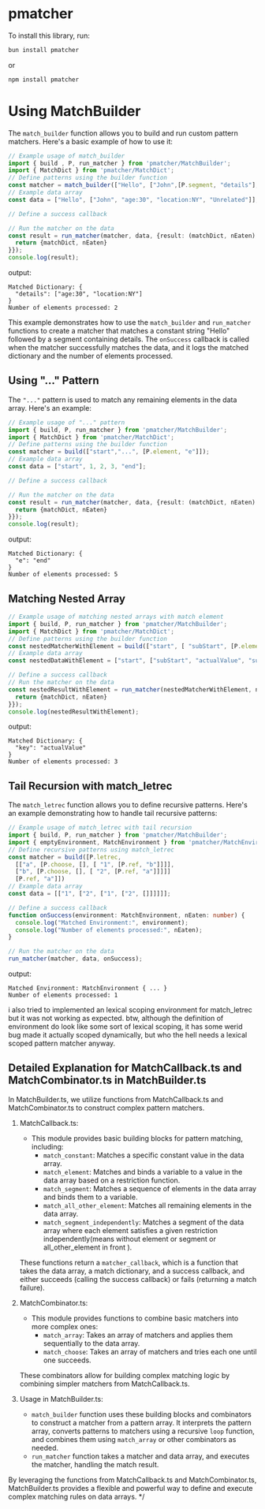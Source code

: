 # pmatcher

To install this library, run:
```bash
bun install pmatcher
```

or 

```bash
npm install pmatcher
```
 # Using MatchBuilder

The `match_builder` function allows you to build and run custom pattern matchers. Here's a basic example of how to use it:

```typescript
// Example usage of match_builder
import { build , P, run_matcher } from 'pmatcher/MatchBuilder';
import { MatchDict } from 'pmatcher/MatchDict';
// Define patterns using the builder function
const matcher = match_builder(["Hello", ["John",[P.segment, "details"], "Unrelated"]]);
// Example data array
const data = ["Hello", ["John", "age:30", "location:NY", "Unrelated"]];

// Define a success callback

// Run the matcher on the data
const result = run_matcher(matcher, data, {result: (matchDict, nEaten) => {
  return {matchDict, nEaten}
}});
console.log(result);
```

output:
```
Matched Dictionary: {
  "details": ["age:30", "location:NY"]
}
Number of elements processed: 2
```


This example demonstrates how to use the `match_builder` and `run_matcher` functions to create a matcher that matches a constant string "Hello" followed by a segment containing details. The `onSuccess` callback is called when the matcher successfully matches the data, and it logs the matched dictionary and the number of elements processed.

## Using "..." Pattern

The `"..."` pattern is used to match any remaining elements in the data array. Here's an example:
```typescript
// Example usage of "..." pattern
import { build, P, run_matcher } from 'pmatcher/MatchBuilder';
import { MatchDict } from 'pmatcher/MatchDict';
// Define patterns using the builder function
const matcher = build(["start","...", [P.element, "e"]]);
// Example data array
const data = ["start", 1, 2, 3, "end"];

// Define a success callback

// Run the matcher on the data
const result = run_matcher(matcher, data, {result: (matchDict, nEaten) => {
  return {matchDict, nEaten}
}});
console.log(result);
```
output:
```
Matched Dictionary: {
  "e": "end" 
}
Number of elements processed: 5
```


## Matching Nested Array
```typescript
// Example usage of matching nested arrays with match element
import { build, P, run_matcher } from 'pmatcher/MatchBuilder';
import { MatchDict } from 'pmatcher/MatchDict';
// Define patterns using the builder function
const nestedMatcherWithElement = build(["start", [ "subStart", [P.element, "key"], "subEnd"], "end"]);
// Example data array
const nestedDataWithElement = ["start", ["subStart", "actualValue", "subEnd"], "end"];

// Define a success callback
// Run the matcher on the data
const nestedResultWithElement = run_matcher(nestedMatcherWithElement, nestedDataWithElement, {result: (matchDict, nEaten) => {
  return {matchDict, nEaten}
}});
console.log(nestedResultWithElement);
```
output:
```
Matched Dictionary: {
  "key": "actualValue"
}
Number of elements processed: 3
```



## Tail Recursion with match_letrec

The `match_letrec` function allows you to define recursive patterns. Here's an example demonstrating how to handle tail recursive patterns:

```typescript
// Example usage of match_letrec with tail recursion
import { build, P, run_matcher } from 'pmatcher/MatchBuilder';
import { emptyEnvironment, MatchEnvironment } from 'pmatcher/MatchEnvironment';
// Define recursive patterns using match_letrec
const matcher = build([P.letrec,
  [["a", [P.choose, [], [ "1", [P.ref, "b"]]]],
  ["b", [P.choose, [], [ "2", [P.ref, "a"]]]]]
  [P.ref, "a"]])
// Example data array
const data = [["1", ["2", ["1", ["2", []]]]]];

// Define a success callback
function onSuccess(environment: MatchEnvironment, nEaten: number) {
  console.log("Matched Environment:", environment);
  console.log("Number of elements processed:", nEaten);
}

// Run the matcher on the data
run_matcher(matcher, data, onSuccess);

```


output:
```
Matched Environment: MatchEnvironment { ... }
Number of elements processed: 1
```

i also tried to implemented an lexical scoping environment for match_letrec but it was not working as expected.
btw, although the definition of environment do look like some sort of lexical scoping,
it has some werid bug made it actually scoped dynamically,
but who the hell needs a lexical scoped pattern matcher anyway.


## Detailed Explanation for MatchCallback.ts and MatchCombinator.ts in MatchBuilder.ts


In MatchBuilder.ts, we utilize functions from MatchCallback.ts and MatchCombinator.ts to construct complex pattern matchers.

1. MatchCallback.ts:
   - This module provides basic building blocks for pattern matching, including:
     - `match_constant`: Matches a specific constant value in the data array.
     - `match_element`: Matches and binds a variable to a value in the data array based on a restriction function.
     - `match_segment`: Matches a sequence of elements in the data array and binds them to a variable.
     - `match_all_other_element`: Matches all remaining elements in the data array.
     - `match_segment_independently`: Matches a segment of the data array where each element satisfies a given restriction independently(means without element or segment or all_other_element in front ).
   


   These functions return a `matcher_callback`, which is a function that takes the data array, a match dictionary, and a success callback, and either succeeds (calling the success callback) or fails (returning a match failure).

2. MatchCombinator.ts:
   - This module provides functions to combine basic matchers into more complex ones:
     - `match_array`: Takes an array of matchers and applies them sequentially to the data array.
     - `match_choose`: Takes an array of matchers and tries each one until one succeeds.

   These combinators allow for building complex matching logic by combining simpler matchers from MatchCallback.ts.

3. Usage in MatchBuilder.ts:
   - `match_builder` function uses these building blocks and combinators to construct a matcher from a pattern array. It interprets the pattern array, converts patterns to matchers using a recursive `loop` function, and combines them using `match_array` or other combinators as needed.
   - `run_matcher` function takes a matcher and data array, and executes the matcher, handling the match result.

By leveraging the functions from MatchCallback.ts and MatchCombinator.ts, MatchBuilder.ts provides a flexible and powerful way to define and execute complex matching rules on data arrays.
*/
